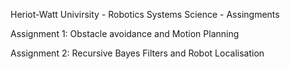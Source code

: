 Heriot-Watt Univirsity - Robotics Systems Science - Assingments

Assignment 1: Obstacle avoidance and  Motion Planning

Assignment 2: Recursive Bayes Filters and Robot Localisation
